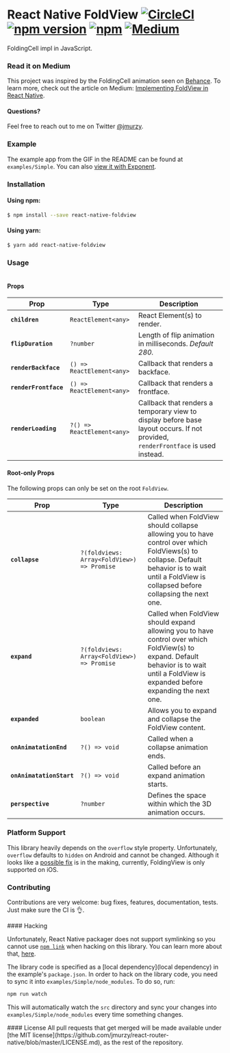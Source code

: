 # React Native FoldView [![CircleCI](https://img.shields.io/circleci/project/jmurzy/react-native-foldview/master.svg?style=flat-square)](https://circleci.com/gh/jmurzy/react-native-foldview) [![npm version](https://img.shields.io/npm/v/react-native-foldview.svg?style=flat-square)](https://www.npmjs.com/package/react-native-foldview) [![npm](https://img.shields.io/npm/l/react-native-foldview.svg?style=flat-square)](https://github.com/jmurzy/react-native-foldview/blob/master/LICENSE.md) [![Medium](https://img.shields.io/badge/blog-medium-brightgreen.svg)](https://commitocracy.com/)

FoldingCell impl in JavaScript.

### Read it on Medium

This project was inspired by the FoldingCell animation seen on [Behance](https://www.behance.net/gallery/22981559/Mobile-Interaction-Design).
To learn more, check out the article on Medium: [Implementing FoldView in React Native](https://commitocracy.com/).

#### Questions?
Feel free to reach out to me on Twitter [@jmurzy](https://twitter.com/jmurzy).

### Example
The example app from the GIF in the README can be found at `examples/Simple`. You can also [view it with Exponent](https://exp.host/@jmurzy/react-native-foldview-simple).

### Installation

#### Using npm:

```sh
$ npm install --save react-native-foldview
```

#### Using yarn:

```sh
$ yarn add react-native-foldview
```

### Usage

```javascript
```

#### Props

| Prop | Type | Description |
|---|---|---|
|**`children`**|`ReactElement<any>`|React Element(s) to render.|
|**`flipDuration`**|`?number`|Length of flip animation in milliseconds. _Default 280._|
|**`renderBackface`**|`() => ReactElement<any>`|Callback that renders a backface.|
|**`renderFrontface`**|`() => ReactElement<any>`|Callback that renders a frontface.|
|**`renderLoading`**|`?() => ReactElement<any>`|Callback that renders a temporary view to display before base layout occurs. If not provided, `renderFrontface` is used instead.|

#### Root-only Props

The following props can only be set on the root `FoldView`.

| Prop | Type | Description |
|---|---|---|
|**`collapse`**|`?(foldviews: Array<FoldView>) => Promise`|Called when FoldView should collapse allowing you to have control over which FoldViews(s) to collapse. Default behavior is to wait until a FoldView is collapsed before collapsing the next one.|
|**`expand`**|`?(foldviews: Array<FoldView>) => Promise`|Called when FoldView should expand allowing you to have control over which FoldView(s) to expand. Default behavior is to wait until a FoldView is expanded before expanding the next one.|
|**`expanded`**|`boolean`|Allows you to expand and collapse the FoldView content.|
|**`onAnimatationEnd`**|`?() => void`|Called when a collapse animation ends.|
|**`onAnimatationStart`**|`?() => void`|Called before an expand animation starts.|
|**`perspective`**|`?number`|Defines the space within which the 3D animation occurs.|

### Platform Support
This library heavily depends on the `overflow` style property. Unfortunately, `overflow` defaults to `hidden` on Android and cannot be changed. Although it looks like a [possible fix](https://github.com/facebook/react-native/issues/3198#issuecomment-241867280) is in the making, currently, FoldingView is only supported on iOS.


### Contributing
Contributions are very welcome: bug fixes, features, documentation, tests. Just make sure the CI is 👌.

<a name="hacking"/>
#### Hacking

Unfortunately, React Native packager does not support symlinking so you cannot use [`npm link`](https://docs.npmjs.com/cli/link) when hacking on this library. You can learn more about that, [here](https://productpains.com/post/react-native/symlink-support-for-packager/).

The library code is specified as a [local dependency](local dependency) in the example's `package.json`. In order to hack on the library code, you need to sync it into `examples/Simple/node_modules`. To do so, run:

```js
npm run watch
```

This will automatically watch the `src` directory and sync your changes into `examples/Simple/node_modules` every time something changes.

<a name="license"/>
#### License
All pull requests that get merged will be made available under [the MIT license](https://github.com/jmurzy/react-router-native/blob/master/LICENSE.md), as the rest of the repository.
